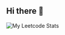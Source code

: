 ## Hi there 👋

<!--
**Byte-Sized-Brain/Byte-Sized-Brain** is a ✨ _special_ ✨ repository because its `README.md` (this file) appears on your GitHub profile.

Here are some ideas to get you started:

- 🔭 I’m currently working on ...
- 🌱 I’m currently learning ...
- 👯 I’m looking to collaborate on ...
- 🤔 I’m looking for help with ...
- 💬 Ask me about ...
- 📫 How to reach me: ...
- 😄 Pronouns: ...
- ⚡ Fun fact: ...
-->
![My Leetcode Stats](https://leetcode-badge-sage.vercel.app/badge/{Thatoneuke}?theme={light|dark|neutral})
